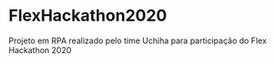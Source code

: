 # FlexHackathon2020
Projeto em RPA realizado pelo time Uchiha para participação do Flex Hackathon 2020

